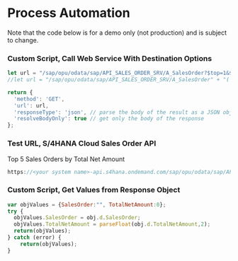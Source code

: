 # Process Automation

Note that the code below is for a demo only (not production) and is subject to change.

### Custom Script, Call Web Service With Destination Options

```javascript
let url = "/sap/opu/odata/sap/API_SALES_ORDER_SRV/A_SalesOrder?$top=1&$orderby=TotalNetAmount desc";
//let url = "/sap/opu/odata/sap/API_SALES_ORDER_SRV/A_SalesOrder" + "('" + salesOrder + "')";

return {
  'method': 'GET',
  'url': url,
  'responseType': 'json', // parse the body of the result as a JSON object
  'resolveBodyOnly': true // get only the body of the response
};
```
### Test URL, S/4HANA Cloud Sales Order API

Top 5 Sales Orders by Total Net Amount

```javascript
https://<your system name>-api.s4hana.ondemand.com/sap/opu/odata/sap/API_SALES_ORDER_SRV/A_SalesOrder?$top=5&$orderby=TotalNetAmount%20desc
```

### Custom Script, Get Values from Response Object

```javascript
var objValues = {SalesOrder:"", TotalNetAmount:0};
try {
  objValues.SalesOrder = obj.d.SalesOrder;
  objValues.TotalNetAmount = parseFloat(obj.d.TotalNetAmount,2);
  return(objValues);
} catch (error) {
    return(objValues);
}
```
